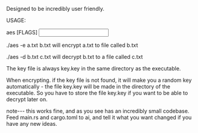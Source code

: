 
Designed to be incredibly user friendly. 

USAGE:  

aes [FLAGS] <input> <output>

./aes -e a.txt b.txt    will encrypt a.txt to file called b.txt

./aes -d b.txt c.txt    will decrypt b.txt to a file called c.txt

The key file is always key.key  in the same directory as the executable. 

When encrypting. if the key file is not found, it will make you a random key automatically - the file key.key will be made
in the directory of the executable. So you have to store the file key.key if you want to be able to decrypt later on. 


note--- this works fine, and as you see has an incredibly small codebase. Feed main.rs and cargo.toml to ai, and
tell it what you want changed if you have any new ideas. 





